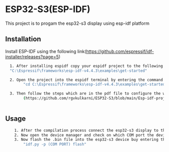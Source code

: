 
# ESP32-S3(ESP-IDF)

This project is to progam the esp32-s3 display using esp-idf platform




## Installation

Install ESP-IDF using the following link(https://github.com/espressif/idf-installer/releases?page=5)

```bash
  1. After installing espidf copy your espidf project to the following path
  "C:\Espressif\frameworks\esp-idf-v4.4.3\examples\get-started"

  2. Open the project into the espidf terminal by entering the command below
        "cd C:\Espressif\frameworks\esp-idf-v4.4.3\examples\get-started\PROJECT"

  3. Then follow the steps which are in the pdf file to configure the workspace according to esp32-s3 hardware, click on the link below
        (https://github.com/rgvkulkarni/ESP32-S3/blob/main/Esp-idf-project/TerminalRGB%20Use%20a%20tutorial.pdf)
  
```
    
## Usage

```bash
    1. After the compilation process connect the esp32-s3 display to the com port and press the BOOT and RESET button respectively to put it in the download mode
    2. Now open the device manager and check on which COM port the device is connected.
    3. Now flash the .bin file into the esp32-s3 device buy entering the below command
        "idf.py -p (COM PORT) flash"
```

